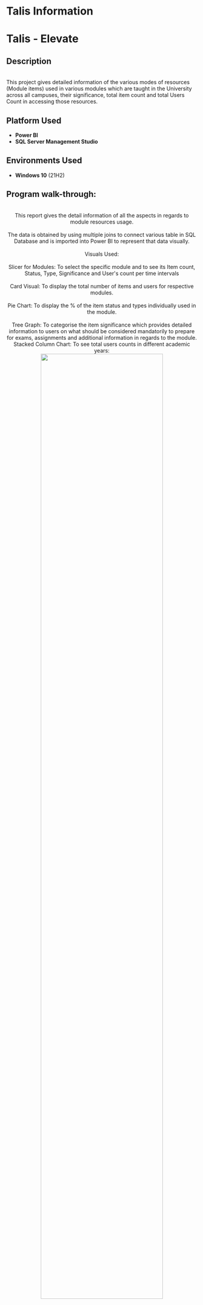 # Talis Information
<h1>Talis - Elevate</h1>

<h2>Description</h2>
<br/>This project gives detailed information of the various modes of resources (Module items) used in various modules which are taught in the University across all campuses, their significance, total item count and total Users Count in accessing those resources.
<br />


<h2>Platform Used</h2>

- <b>Power BI</b> 
- <b>SQL Server Management Studio</b>

<h2>Environments Used </h2>

- <b>Windows 10</b> (21H2)

<h2>Program walk-through:</h2>

<p align="center">
<br/>This report gives the detail information of all the aspects in regards to module resources usage.<br/>
<br/>The data is obtained by using multiple joins to connect various table in SQL Database and is imported into Power BI to represent that data visually.<br/> 
<br/>
Visuals Used: <br/>
<br/>Slicer for Modules: To select the specific module and to see its Item count, Status, Type, Significance and User's count per time intervals<br/>
<br/>Card Visual: To display the total number of items and users for respective modules.<br/>
<br/>Pie Chart: To display the % of the item status and types individually used in the module.<br/>
<br/>Tree Graph: To categorise the item significance which provides detailed information to users on what should be considered mandatorily to prepare for exams, assignments and additional information in regards to the module.
<br/>Stacked Column Chart: To see total users counts in different academic years: <br/>
<img src="https://i.imgur.com/yYckAex.png" height="80%" width="80%"/>
<br />
The button Item information is added which has an action of Drill through to navigate to other page of the Power BI report which gives detail information of the item such as module_code, Item Title and its ID used, Item type and Significance and status of the item.
<br />
Select the disk:  <br/>
<img src="https://i.imgur.com/Yz4cOpj.png" height="80%" width="80%"/>
<br />
</p>

<!--
 ```diff
- text in red
+ text in green
! text in orange
# text in gray
@@ text in purple (and bold)@@
```
--!>
